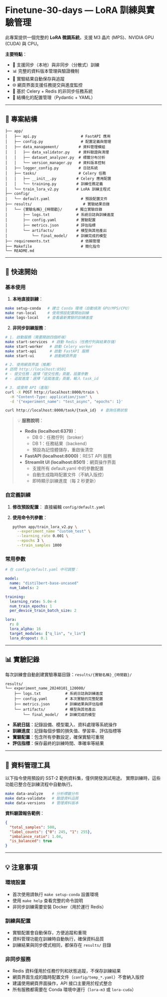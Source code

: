 # Finetune-30-days — LoRA 訓練與實驗管理

此專案提供一個完整的 **LoRA 微調系統**，支援 M3 晶片 (MPS)、NVIDIA GPU (CUDA) 與 CPU。

**主要特點**：
- 🚀 支援同步（本地）與非同步（分散式）訓練
- 📊 完整的資料版本管理與驗證機制
- 🎯 實驗結果自動保存與追蹤
- 🌐 網頁界面支援任務提交與進度監控
- 🔄 基於 Celery + Redis 的非同步任務系統
- 📝 結構化的配置管理（Pydantic + YAML）

---

## 📂 專案結構

```
├── app/
│   ├── api.py                    # FastAPI 應用
│   ├── config.py                 # 配置定義與管理
│   ├── data_management/         # 資料管理模組
│   │   ├── data_validator.py    # 資料驗證與清理
│   │   ├── dataset_analyzer.py  # 標籤分布分析
│   │   └── version_manager.py   # 資料版本控制
│   ├── logger_config.py         # 日誌系統
│   ├── tasks/                   # Celery 任務
│   │   ├── __init__.py         # Celery 應用配置
│   │   └── training.py         # 訓練任務定義
│   └── train_lora_v2.py        # LoRA 訓練主程式
├── config/
│   └── default.yaml              # 預設配置文件
├── results/                       # 實驗結果目錄
│   └── {實驗名稱}_{時間戳}/      # 獨立實驗目錄
│       ├── logs.txt            # 系統日誌與訓練進度
│       ├── config.yaml         # 實驗配置
│       ├── metrics.json        # 評估指標
│       └── artifacts/          # 模型與其他產出
│           └── final_model/    # 訓練完成的模型
├── requirements.txt              # 依賴管理
├── Makefile                      # 簡化指令
└── README.md
```

---

## 🚀 快速開始

### 基本使用

1. **本地直接訓練**：
```bash
make setup-conda   # 建立 Conda 環境（自動偵測 GPU/MPS/CPU）
make run-local     # 使用預設配置開始訓練
make logs-local    # 查看最新實驗的訓練進度
```

2. **非同步訓練服務**：
```bash
# 1. 啟動服務（需要開啟四個終端）
make start-services  # 啟動 Redis（任務佇列與結果存儲）
make start-worker   # 啟動 Celery worker
make start-api      # 啟動 FastAPI 服務
make start-ui       # 啟動網頁界面

# 2. 使用網頁界面（推薦）
# 訪問 http://localhost:8501
# - 提交任務：選擇「提交任務」頁籤，設置參數
# - 追蹤進度：選擇「追蹤進度」頁籤，輸入 task_id

# 3. 或使用 API（進階）
curl -X POST http://localhost:8000/train \
  -H "Content-Type: application/json" \
  -d '{"experiment_name": "test_async", "epochs": 1}'

curl http://localhost:8000/task/{task_id}  # 查詢任務狀態
```

> 💡 **服務說明**：
> - **Redis (localhost:6379)**：
>   - DB 0：任務佇列（broker）
>   - DB 1：任務結果（backend）
>   - 預設為記憶體儲存，重啟後清空
> - **FastAPI (localhost:8000)**：REST API 服務
> - **Streamlit UI (localhost:8501)**：網頁操作界面
>   - 支援所有 default.yaml 中的參數配置
>   - 自動生成臨時配置文件（不納入版控）
>   - 即時顯示訓練進度（每 2 秒更新）

### 自定義訓練

1. **修改預設配置**：
   直接編輯 `config/default.yaml`

2. **使用命令列參數**：
   ```bash
   python app/train_lora_v2.py \
     --experiment_name "custom_test" \
     --learning_rate 0.001 \
     --epochs 3 \
     --train_samples 1000
   ```

### 常用參數

```yaml
# 在 config/default.yaml 中可調整：

model:
  name: "distilbert-base-uncased"
  num_labels: 2

training:
  learning_rate: 5.0e-4
  num_train_epochs: 1
  per_device_train_batch_size: 2

lora:
  r: 8
  lora_alpha: 16
  target_modules: ["q_lin", "v_lin"]
  lora_dropout: 0.1
```

---

## 📊 實驗記錄

每次訓練會自動創建實驗專屬目錄：`results/{實驗名稱}_{時間戳}/`

```
results/
└── experiment_name_20240101_120000/
    ├── logs.txt           # 系統日誌與訓練進度
    ├── config.yaml        # 本次實驗的完整配置
    ├── metrics.json       # 訓練結果與評估指標
    └── artifacts/         # 模型與其他產出
        └── final_model/   # 訓練完成的模型
```

- **系統日誌**：記錄設備、模型載入、資料處理等系統操作
- **訓練進度**：記錄每個步驟的損失值、學習率、評估指標等
- **實驗配置**：包含所有參數設定，確保實驗可重現
- **評估指標**：保存最終的訓練時間、準確率等結果

---

## 🔧 資料管理工具

以下指令使用預設的 SST-2 範例資料集，僅供開發測試用途。
實際訓練時，這些功能已整合在訓練流程中自動執行。

```bash
make data-analyze    # 分析標籤分布
make data-validate   # 驗證資料品質
make data-versions   # 管理資料版本
```

**資料驗證報告範例**：
```json
{
  "total_samples": 500,
  "label_counts": {"0": 245, "1": 255},
  "imbalance_ratio": 1.04,
  "is_balanced": true
}
```

---

## 💡 注意事項

### 環境設置
- 首次使用請執行 `make setup-conda` 設置環境
- 使用 `make help` 查看完整的命令說明
- 非同步訓練需要安裝 Docker（用於運行 Redis）

### 訓練與配置
- 實驗配置會自動保存，方便追蹤和重現
- 資料管理功能在訓練時自動執行，確保資料品質
- 訓練結果與同步模式相同，都保存在 `results/` 目錄

### 非同步服務
- Redis 資料僅用於任務佇列和狀態追蹤，不保存訓練結果
- 網頁界面生成的臨時配置文件（`config/temp_*.yaml`）不會納入版控
- 建議使用網頁界面操作，API 接口主要用於程式整合
- 所有服務都需要在 Conda 環境中運行（`lora-m3` 或 `lora-cuda`）